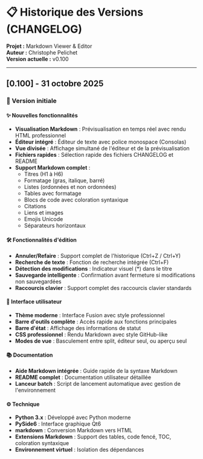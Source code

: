 # 📋 Historique des Versions (CHANGELOG)

**Projet :** Markdown Viewer & Editor  
**Auteur :** Christophe Pelichet  
**Version actuelle :** v0.100

---

## [0.100] - 31 octobre 2025

### 🎉 Version initiale

#### ✨ Nouvelles fonctionnalités
- **Visualisation Markdown** : Prévisualisation en temps réel avec rendu HTML professionnel
- **Éditeur intégré** : Éditeur de texte avec police monospace (Consolas)
- **Vue divisée** : Affichage simultané de l'éditeur et de la prévisualisation
- **Fichiers rapides** : Sélection rapide des fichiers CHANGELOG et README
- **Support Markdown complet** :
  - Titres (H1 à H6)
  - Formatage (gras, italique, barré)
  - Listes (ordonnées et non ordonnées)
  - Tables avec formatage
  - Blocs de code avec coloration syntaxique
  - Citations
  - Liens et images
  - Emojis Unicode
  - Séparateurs horizontaux

#### 🛠️ Fonctionnalités d'édition
- **Annuler/Refaire** : Support complet de l'historique (Ctrl+Z / Ctrl+Y)
- **Recherche de texte** : Fonction de recherche intégrée (Ctrl+F)
- **Détection des modifications** : Indicateur visuel (*) dans le titre
- **Sauvegarde intelligente** : Confirmation avant fermeture si modifications non sauvegardées
- **Raccourcis clavier** : Support complet des raccourcis clavier standards

#### 🎨 Interface utilisateur
- **Thème moderne** : Interface Fusion avec style professionnel
- **Barre d'outils complète** : Accès rapide aux fonctions principales
- **Barre d'état** : Affichage des informations de statut
- **CSS professionnel** : Rendu Markdown avec style GitHub-like
- **Modes de vue** : Basculement entre split, éditeur seul, ou aperçu seul

#### 📚 Documentation
- **Aide Markdown intégrée** : Guide rapide de la syntaxe Markdown
- **README complet** : Documentation utilisateur détaillée
- **Lanceur batch** : Script de lancement automatique avec gestion de l'environnement

#### ⚙️ Technique
- **Python 3.x** : Développé avec Python moderne
- **PySide6** : Interface graphique Qt6
- **markdown** : Conversion Markdown vers HTML
- **Extensions Markdown** : Support des tables, code fencé, TOC, coloration syntaxique
- **Environnement virtuel** : Isolation des dépendances
